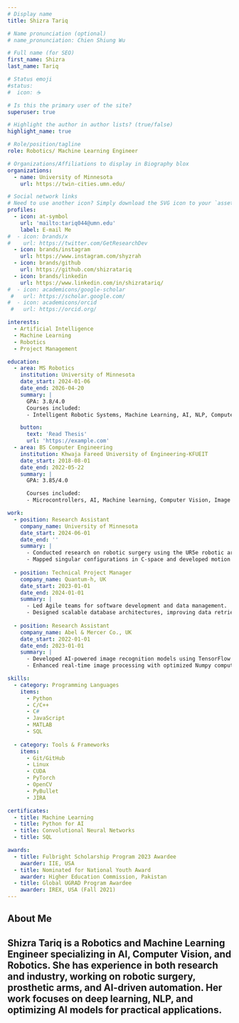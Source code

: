 ```yaml
---
# Display name
title: Shizra Tariq

# Name pronunciation (optional)
# name_pronunciation: Chien Shiung Wu

# Full name (for SEO)
first_name: Shizra
last_name: Tariq

# Status emoji
#status:
#  icon: ☕️

# Is this the primary user of the site?
superuser: true

# Highlight the author in author lists? (true/false)
highlight_name: true

# Role/position/tagline
role: Robotics/ Machine Learning Engineer

# Organizations/Affiliations to display in Biography blox
organizations:
  - name: University of Minnesota
    url: https://twin-cities.umn.edu/

# Social network links
# Need to use another icon? Simply download the SVG icon to your `assets/media/icons/` folder.
profiles:
  - icon: at-symbol
    url: 'mailto:tariq044@umn.edu'
    label: E-mail Me
#  - icon: brands/x
#    url: https://twitter.com/GetResearchDev
  - icon: brands/instagram
    url: https://www.instagram.com/shyzrah
  - icon: brands/github
    url: https://github.com/shizratariq
  - icon: brands/linkedin
    url: https://www.linkedin.com/in/shizratariq/
#  - icon: academicons/google-scholar
 #   url: https://scholar.google.com/
#  - icon: academicons/orcid
 #   url: https://orcid.org/

interests:
  - Artificial Intelligence
  - Machine Learning
  - Robotics
  - Project Management

education:
  - area: MS Robotics
    institution: University of Minnesota
    date_start: 2024-01-06
    date_end: 2026-04-20
    summary: |
      GPA: 3.8/4.0
      Courses included:
      - Intelligent Robotic Systems, Machine Learning, AI, NLP, Computer Vision, Project Management

    button:
      text: 'Read Thesis'
      url: 'https://example.com'
  - area: BS Computer Engineering
    institution: Khwaja Fareed University of Engineering-KFUEIT
    date_start: 2018-08-01
    date_end: 2022-05-22
    summary: |
      GPA: 3.85/4.0

      Courses included:
      - Microcontrollers, AI, Machine learning, Computer Vision, Image processing, Control systems

work:
  - position: Research Assistant
    company_name: University of Minnesota
    date_start: 2024-06-01
    date_end: ''
    summary: |
      - Conducted research on robotic surgery using the UR5e robotic arm with ROS2 and MoveIt2.
      - Mapped singular configurations in C-space and developed motion planning algorithms for aquatic environments.
  
  - position: Technical Project Manager
    company_name: Quantum-h, UK
    date_start: 2023-01-01
    date_end: 2024-01-01
    summary: |
      - Led Agile teams for software development and data management.
      - Designed scalable database architectures, improving data retrieval speed by 30%.
  
  - position: Research Assistant
    company_name: Abel & Mercer Co., UK
    date_start: 2022-01-01
    date_end: 2023-01-01
    summary: |
      - Developed AI-powered image recognition models using TensorFlow and PyTorch.
      - Enhanced real-time image processing with optimized Numpy computations.

skills:
  - category: Programming Languages
    items:
      - Python
      - C/C++
      - C#
      - JavaScript
      - MATLAB
      - SQL
  
  - category: Tools & Frameworks
    items:
      - Git/GitHub
      - Linux
      - CUDA
      - PyTorch
      - OpenCV
      - PyBullet
      - JIRA

certificates:
  - title: Machine Learning
  - title: Python for AI
  - title: Convolutional Neural Networks
  - title: SQL

awards:
  - title: Fulbright Scholarship Program 2023 Awardee
    awarder: IIE, USA
  - title: Nominated for National Youth Award
    awarder: Higher Education Commission, Pakistan
  - title: Global UGRAD Program Awardee
    awarder: IREX, USA (Fall 2021)
---
```

## About Me
Shizra Tariq is a Robotics and Machine Learning Engineer specializing in AI, Computer Vision, and Robotics. She has experience in both research and industry, working on robotic surgery, prosthetic arms, and AI-driven automation. Her work focuses on deep learning, NLP, and optimizing AI models for practical applications.
---
